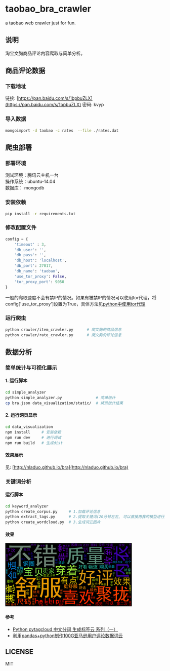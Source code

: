 # taobao_bra_crawler
a taobao web crawler just for fun.

## 说明
淘宝文胸商品评论内容爬取与简单分析。

## 商品评论数据
### 下载地址
链接: [https://pan.baidu.com/s/1bpbuZLX](https://pan.baidu.com/s/1bpbuZLX) 密码: kvyp

### 导入数据
``` bash
mongoimport -d taobao -c rates  --file ./rates.dat
```

## 爬虫部署
### 部署环境
测试环境：腾讯云主机一台<br>
操作系统：ubuntu-14.04<br>
数据库： mongodb<br>

### 安装依赖
``` bash
pip install -r requirements.txt
```
### 修改配置文件
``` python
config = {
    'timeout' : 3,
    'db_user': '',
    'db_pass': '',
    'db_host': 'localhost',
    'db_port': 27017,
    'db_name': 'taobao',
    'use_tor_proxy': False,
    'tor_proxy_port': 9050
}
```
一般的爬取速度不会有禁IP的情况。如果有被禁IP的情况可以使用tor代理，将config['use_tor_proxy']设置为True，具体方法见[python中使用tor代理](http://nladuo.github.io/2016/07/17/python%E4%B8%AD%E4%BD%BF%E7%94%A8tor%E4%BB%A3%E7%90%86/)
### 运行爬虫
``` bash
python crawler/item_crawler.py      # 爬文胸的商品信息
python crawler/rate_crawler.py      # 爬文胸的评论信息
```

## 数据分析
### 简单统计与可视化展示
#### 1. 运行脚本
``` sh
cd simple_analyzer
python simple_analyzer.py               # 简单统计
cp bra.json data_visualization/static/  # 拷贝统计结果
```
#### 2. 运行网页显示
``` sh
cd data_visualization
npm install     # 安装依赖
npm run dev     # 进行调试
npm run build   # 生成dist
```
#### 效果展示
见: [http://nladuo.github.io/bra](http://nladuo.github.io/bra)

### 关键词分析
#### 运行脚本
``` sh
cd keyword_analyzer
python create_corpus.py     # 1.加载评论信息
python extract_tags.py      # 2.提取关键词(20分钟左右, 可以直接用我的模型进行第三步)
python create_wordcloud.py  # 3.生成词云图片
```
#### 效果
![word_cloud](./keyword_analyzer/assets/word_cloud1.png)

#### 参考
- [Python pytagcloud 中文分词 生成标签云 系列（一）](http://www.cnblogs.com/Yiutto/p/5998262.html)
- [利用pandas+python制作100G亚马逊用户评论数据词云](http://www.jianshu.com/p/c862130f322d)

## LICENSE
MIT